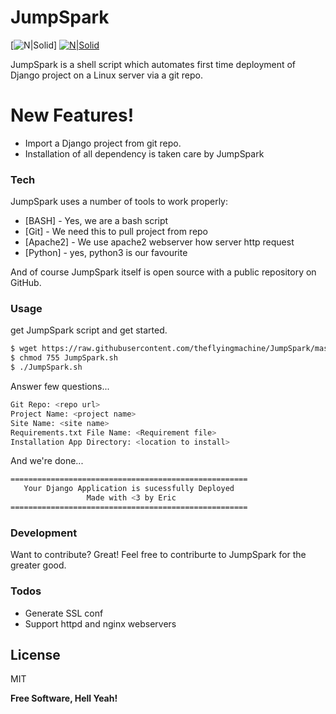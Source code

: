 # JumpSpark

[![N|Solid](https://upload.wikimedia.org/wikipedia/commons/thumb/8/82/Gnu-bash-logo.svg/120px-Gnu-bash-logo.svg.png)]
[![N|Solid](https://cyberboy.in/Innovo%20-%20Innovative%20Parallax%20Coming%20Soon%20Template_files/logo.png)](https://cyberboy.in)

JumpSpark is a shell script which automates first time deployment of Django project on a Linux server via a git repo.


# New Features!

  - Import a Django project from git repo.
  - Installation of all dependency is taken care by JumpSpark


### Tech

JumpSpark uses a number of tools to work properly:

* [BASH] - Yes, we are a bash script
* [Git] - We need this to pull project from repo
* [Apache2] - We use apache2 webserver how server http request
* [Python] - yes, python3 is our favourite

And of course JumpSpark itself is open source with a public repository on GitHub.

### Usage

get JumpSpark script and get started.

```sh
$ wget https://raw.githubusercontent.com/theflyingmachine/JumpSpark/master/JumpSpark.sh
$ chmod 755 JumpSpark.sh
$ ./JumpSpark.sh
```

Answer few questions...

```sh
Git Repo: <repo url>
Project Name: <project name>
Site Name: <site name>
Requirements.txt File Name: <Requirement file>
Installation App Directory: <location to install>
```

And we're done...

```sh
=====================================================
   Your Django Application is sucessfully Deployed   
                 Made with <3 by Eric                	
=====================================================
```

### Development

Want to contribute? Great! Feel free to contriburte to JumpSpark for the greater good.

### Todos

 - Generate SSL conf
 - Support httpd and nginx webservers

License
----

MIT


**Free Software, Hell Yeah!**
